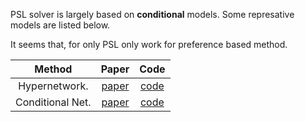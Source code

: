 PSL solver is largely based on **conditional** models. Some represative models are listed below.


It seems that, for only PSL only work for preference based method. 

|      Method      |                        Paper                        | Code |
|:----------------:|:---------------------------------------------------:| :----: |
|  Hypernetwork.   |  [paper](https://openreview.net/forum?id=rkpACe1lx) | [code](https://github.com/AvivNavon/pareto-hypernetworks) |
| Conditional Net. |  [paper](https://openreview.net/forum?id=rkpACe1lx) | [code]() |
